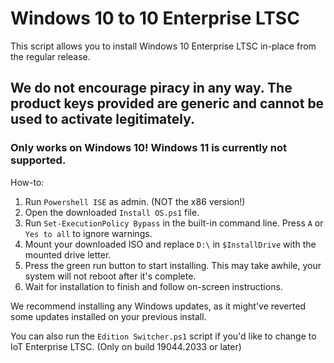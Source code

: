 # Windows 10 to 10 Enterprise LTSC
This script allows you to install Windows 10 Enterprise LTSC in-place from the regular release.

## We do not encourage piracy in any way. The product keys provided are generic and cannot be used to activate legitimately.

### Only works on Windows 10! Windows 11 is currently not supported.

How-to:
1. Run `Powershell ISE` as admin. (NOT the x86 version!)
2. Open the downloaded `Install OS.ps1` file.
3. Run `Set-ExecutionPolicy Bypass` in the built-in command line. Press `A` or `Yes to all` to ignore warnings.
4. Mount your downloaded ISO and replace `D:\` in `$InstallDrive` with the mounted drive letter.
5. Press the green run button to start installing. This may take awhile, your system will not reboot after it's complete.
6. Wait for installation to finish and follow on-screen instructions.

We recommend installing any Windows updates, as it might've reverted some updates installed on your previous install.

You can also run the `Edition Switcher.ps1` script if you'd like to change to IoT Enterprise LTSC. (Only on build 19044.2033 or later)